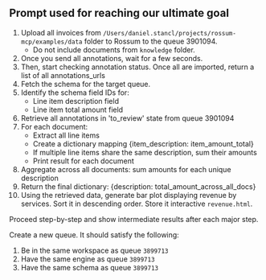 ## Prompt used for reaching our ultimate goal
1. Upload all invoices from `/Users/daniel.stancl/projects/rossum-mcp/examples/data` folder to Rossum to the queue 3901094.
    - Do not include documents from `knowledge` folder.
2. Once you send all annotations, wait for a few seconds.
3. Then, start checking annotation status. Once all are imported, return a list of all annotations_urls
4. Fetch the schema for the target queue.
5. Identify the schema field IDs for:
    - Line item description field
    - Line item total amount field
6. Retrieve all annotations in 'to_review' state from queue 3901094
7. For each document:
    - Extract all line items
    - Create a dictionary mapping {item_description: item_amount_total}
    - If multiple line items share the same description, sum their amounts
    - Print result for each document
8. Aggregate across all documents: sum amounts for each unique description
9. Return the final dictionary: {description: total_amount_across_all_docs}
10. Using the retrieved data, generate bar plot displaying revenue by services. Sort it in descending order. Store it interactive `revenue.html`.

Proceed step-by-step and show intermediate results after each major step.


Create a new queue. It should satisfy the following:
1. Be in the same workspace as queue `3899713`
2. Have the same engine as queue `3899713`
3. Have the same schema as queue `3899713`
